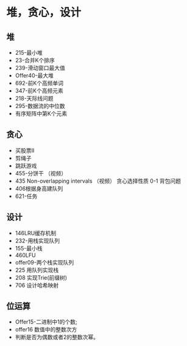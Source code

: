 # 堆，贪心，设计

## 堆
- 215-最小堆
- 23-合并K个排序
- 239-滑动窗口最大值
- Offer40-最大堆
- 692-前K个高频单词
- 347-前K个高频元素
- 218-天际线问题
- 295-数据流的中位数
- 有序矩阵中第K个元素

## 贪心
- 买股票II
- 剪绳子
- 跳跃游戏
- 455-分饼干 （视频）
- 435 Non-overlapping intervals （视频）
贪心选择性质
0-1 背包问题
- 406根据身高建队列
- 621-任务

## 设计
- 146LRU缓存机制
- 232-用栈实现队列
- 155-最小栈
- 460LFU
- offer09-两个栈实现队列
- 225 用队列实现栈
- 208 实现Trie(前缀树)
- 706 设计哈希映射

## 位运算
- Offer15-二进制中1的个数;
- offer16 数值中的整数次方
- 判断是否为偶数或者2的整数次幂。



